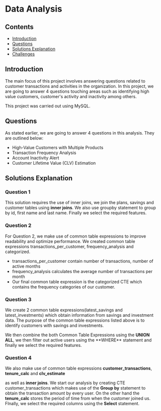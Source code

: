# Data Analysis 

## Contents
* [Introduction](#intro)
* [Questions](#quest)
* [Solutions Explanation](#Analysis)
* [Challenges](#chall)

  
<a name = intro>  </a>
## Introduction
<p> The main focus of this project involves answering questions related to customer transactions and activities in the organization. In this project, we are going to answer 4 questions touching areas such as identifying high value customers, customer's activity and inactivity among others.  </p>
<p> This project was carried out using MySQL.</p>

<a name = quest>  </a>
## Questions
As stated earlier, we are going to answer 4 questions in this analysis. They are outlined below:
* High-Value Customers with Multiple Products
* Transaction Frequency Analysis
* Account Inactivity Alert
* Customer Lifetime Value (CLV) Estimation

<a name = Analysis>  </a>
## Solutions Explanation
### Question 1
This solution requires the use of inner joins, we join the plans, savings and customer tables using <b>inner joins</b>. We also use groupby statement to group by id, first name and last name. Finally we select the required features.

### Question 2
For Question 2, we make use of common table expressions to improve readability and optimize performance. We created common table expressions transactions_per_customer, frequency_analysis and categorized.
* transactions_per_customer contain number of transactions, number of active months
* frequency_analysis calculates the average number of transactions per month
* Our final common table expression is the categorized CTE which contains the frequency categories of our customer.

### Question 3
<p> We create 2 common table expressions(latest_savings and latest_investments) which obtain information from savings and investment data. The purpose of the common table expressions listed above is to identify customers with savings and investments.</p>
<p>We then combine the both Common Table Expressions using the <b>UNION ALL</b>, we then filter out active users using the **WHERE** statement and finally we select the required features. </p>

### Question 4
<p> We also make use of common table expressions <b>customer_transactions</b>, <b>tenure_calc</b> and <b>clv_estimate</b> </p> as well as <b>inner joins</b>. We start our analysis by creating CTE customer_transactions which makes use of the <b>Group by</b> statement to obtain the transaction amount by every user. On the other hand the <b>tenure_calc</b> stores the period of time from when the customer joined us. FInally, we select the required columns using the <b>Select</b> statement.

<a name = chall>  </a>




